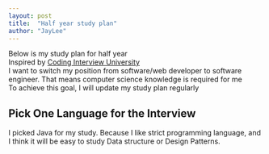 ```yaml
---
layout: post
title:  "Half year study plan"
author: "JayLee"
---
```


Below is my study plan for half year  
Inspired by [Coding Interview University][cid]  
I want to switch my position from software/web developer to software engineer. That means computer science knowledge is required for me  
To achieve this goal, I will update my study plan regularly

## Pick One Language for the Interview
I picked Java for my study. Because I like strict programming language, and I think it will be easy to study Data structure or Design Patterns.  



[cid]: https://github.com/jwasham/coding-interview-university
